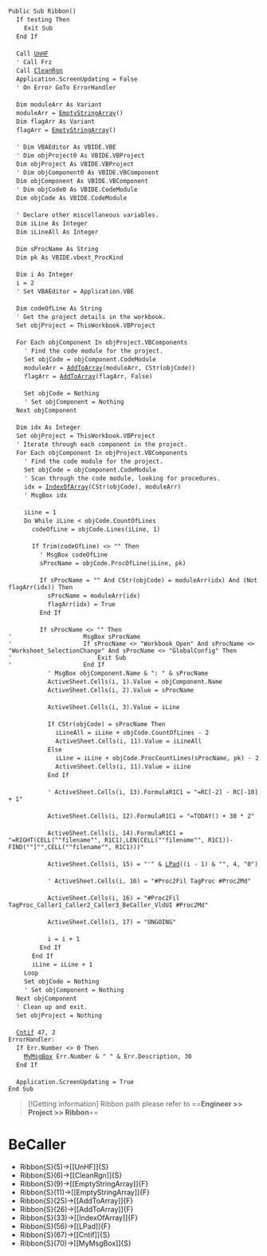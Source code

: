 &nbsp;  &nbsp;  &nbsp;  &nbsp;  
`Public Sub Ribbon()`  
&nbsp;&nbsp;&nbsp;&nbsp;`If testing Then`  
&nbsp;&nbsp;&nbsp;&nbsp;&nbsp;&nbsp;&nbsp;&nbsp;`Exit Sub`  
&nbsp;&nbsp;&nbsp;&nbsp;`End If`  
&nbsp;  &nbsp;  &nbsp;  &nbsp;  
&nbsp;&nbsp;&nbsp;&nbsp;`Call `[`UnHF`](UnHF)  
&nbsp;&nbsp;&nbsp;&nbsp;`' Call Frz`  
&nbsp;&nbsp;&nbsp;&nbsp;`Call `[`CleanRgn`](CleanRgn)  
&nbsp;&nbsp;&nbsp;&nbsp;`Application.ScreenUpdating = False`  
&nbsp;&nbsp;&nbsp;&nbsp;`' On Error GoTo ErrorHandler`  
&nbsp;  &nbsp;  &nbsp;  &nbsp;  
&nbsp;&nbsp;&nbsp;&nbsp;`Dim moduleArr As Variant`  
&nbsp;&nbsp;&nbsp;&nbsp;`moduleArr = `[`EmptyStringArray`](EmptyStringArray)`()`  
&nbsp;&nbsp;&nbsp;&nbsp;`Dim flagArr As Variant`  
&nbsp;&nbsp;&nbsp;&nbsp;`flagArr = `[`EmptyStringArray`](EmptyStringArray)`()`  
&nbsp;  &nbsp;  &nbsp;  &nbsp;  
&nbsp;&nbsp;&nbsp;&nbsp;`' Dim VBAEditor As VBIDE.VBE`  
&nbsp;&nbsp;&nbsp;&nbsp;`' Dim objProject0 As VBIDE.VBProject`  
&nbsp;&nbsp;&nbsp;&nbsp;`Dim objProject As VBIDE.VBProject`  
&nbsp;&nbsp;&nbsp;&nbsp;`' Dim objComponent0 As VBIDE.VBComponent`  
&nbsp;&nbsp;&nbsp;&nbsp;`Dim objComponent As VBIDE.VBComponent`  
&nbsp;&nbsp;&nbsp;&nbsp;`' Dim objCode0 As VBIDE.CodeModule`  
&nbsp;&nbsp;&nbsp;&nbsp;`Dim objCode As VBIDE.CodeModule`  
&nbsp;  &nbsp;  &nbsp;  &nbsp;  
&nbsp;&nbsp;&nbsp;&nbsp;`' Declare other miscellaneous variables.`  
&nbsp;&nbsp;&nbsp;&nbsp;`Dim iLine As Integer`  
&nbsp;&nbsp;&nbsp;&nbsp;`Dim iLineAll As Integer`  
&nbsp;  &nbsp;  &nbsp;  &nbsp;  
&nbsp;&nbsp;&nbsp;&nbsp;`Dim sProcName As String`  
&nbsp;&nbsp;&nbsp;&nbsp;`Dim pk As VBIDE.vbext_ProcKind`  
&nbsp;  &nbsp;  &nbsp;  &nbsp;  
&nbsp;&nbsp;&nbsp;&nbsp;`Dim i As Integer`  
&nbsp;&nbsp;&nbsp;&nbsp;`i = 2`  
&nbsp;&nbsp;&nbsp;&nbsp;`' Set VBAEditor = Application.VBE`  
&nbsp;  &nbsp;  &nbsp;  &nbsp;  
&nbsp;&nbsp;&nbsp;&nbsp;`Dim codeOfLine As String`  
&nbsp;&nbsp;&nbsp;&nbsp;`' Get the project details in the workbook.`  
&nbsp;&nbsp;&nbsp;&nbsp;`Set objProject = ThisWorkbook.VBProject`  
&nbsp;  &nbsp;  &nbsp;  &nbsp;  
&nbsp;&nbsp;&nbsp;&nbsp;`For Each objComponent In objProject.VBComponents`  
&nbsp;&nbsp;&nbsp;&nbsp;&nbsp;&nbsp;&nbsp;&nbsp;`' Find the code module for the project.`  
&nbsp;&nbsp;&nbsp;&nbsp;&nbsp;&nbsp;&nbsp;&nbsp;`Set objCode = objComponent.CodeModule`  
&nbsp;&nbsp;&nbsp;&nbsp;&nbsp;&nbsp;&nbsp;&nbsp;`moduleArr = `[`AddToArray`](AddToArray)`(moduleArr, CStr(objCode))`  
&nbsp;&nbsp;&nbsp;&nbsp;&nbsp;&nbsp;&nbsp;&nbsp;`flagArr = `[`AddToArray`](AddToArray)`(flagArr, False)`  
&nbsp;  &nbsp;  &nbsp;  &nbsp;  
&nbsp;&nbsp;&nbsp;&nbsp;&nbsp;&nbsp;&nbsp;&nbsp;`Set objCode = Nothing`  
&nbsp;&nbsp;&nbsp;&nbsp;&nbsp;&nbsp;&nbsp;&nbsp;`' Set objComponent = Nothing`  
&nbsp;&nbsp;&nbsp;&nbsp;`Next objComponent`  
&nbsp;  &nbsp;  &nbsp;  &nbsp;  
&nbsp;&nbsp;&nbsp;&nbsp;`Dim idx As Integer`  
&nbsp;&nbsp;&nbsp;&nbsp;`Set objProject = ThisWorkbook.VBProject`  
&nbsp;&nbsp;&nbsp;&nbsp;`' Iterate through each component in the project.`  
&nbsp;&nbsp;&nbsp;&nbsp;`For Each objComponent In objProject.VBComponents`  
&nbsp;&nbsp;&nbsp;&nbsp;&nbsp;&nbsp;&nbsp;&nbsp;`' Find the code module for the project.`  
&nbsp;&nbsp;&nbsp;&nbsp;&nbsp;&nbsp;&nbsp;&nbsp;`Set objCode = objComponent.CodeModule`  
&nbsp;&nbsp;&nbsp;&nbsp;&nbsp;&nbsp;&nbsp;&nbsp;`' Scan through the code module, looking for procedures.`  
&nbsp;&nbsp;&nbsp;&nbsp;&nbsp;&nbsp;&nbsp;&nbsp;`idx = `[`IndexOfArray`](IndexOfArray)`(CStr(objCode), moduleArr)`  
&nbsp;&nbsp;&nbsp;&nbsp;&nbsp;&nbsp;&nbsp;&nbsp;`' MsgBox idx`  
&nbsp;  &nbsp;  &nbsp;  &nbsp;  
&nbsp;&nbsp;&nbsp;&nbsp;&nbsp;&nbsp;&nbsp;&nbsp;`iLine = 1`  
&nbsp;&nbsp;&nbsp;&nbsp;&nbsp;&nbsp;&nbsp;&nbsp;`Do While iLine < objCode.CountOfLines`  
&nbsp;&nbsp;&nbsp;&nbsp;&nbsp;&nbsp;&nbsp;&nbsp;&nbsp;&nbsp;&nbsp;&nbsp;`codeOfLine = objCode.Lines(iLine, 1)`  
&nbsp;  &nbsp;  &nbsp;  &nbsp;  
&nbsp;&nbsp;&nbsp;&nbsp;&nbsp;&nbsp;&nbsp;&nbsp;&nbsp;&nbsp;&nbsp;&nbsp;`If Trim(codeOfLine) <> "" Then`  
&nbsp;&nbsp;&nbsp;&nbsp;&nbsp;&nbsp;&nbsp;&nbsp;&nbsp;&nbsp;&nbsp;&nbsp;&nbsp;&nbsp;&nbsp;&nbsp;`' MsgBox codeOfLine`  
&nbsp;&nbsp;&nbsp;&nbsp;&nbsp;&nbsp;&nbsp;&nbsp;&nbsp;&nbsp;&nbsp;&nbsp;&nbsp;&nbsp;&nbsp;&nbsp;`sProcName = objCode.ProcOfLine(iLine, pk)`  
&nbsp;  &nbsp;  &nbsp;  &nbsp;  
&nbsp;&nbsp;&nbsp;&nbsp;&nbsp;&nbsp;&nbsp;&nbsp;&nbsp;&nbsp;&nbsp;&nbsp;&nbsp;&nbsp;&nbsp;&nbsp;`If sProcName = "" And CStr(objCode) = moduleArr(idx) And (Not flagArr(idx)) Then`  
&nbsp;&nbsp;&nbsp;&nbsp;&nbsp;&nbsp;&nbsp;&nbsp;&nbsp;&nbsp;&nbsp;&nbsp;&nbsp;&nbsp;&nbsp;&nbsp;&nbsp;&nbsp;&nbsp;&nbsp;`sProcName = moduleArr(idx)`  
&nbsp;&nbsp;&nbsp;&nbsp;&nbsp;&nbsp;&nbsp;&nbsp;&nbsp;&nbsp;&nbsp;&nbsp;&nbsp;&nbsp;&nbsp;&nbsp;&nbsp;&nbsp;&nbsp;&nbsp;`flagArr(idx) = True`  
&nbsp;&nbsp;&nbsp;&nbsp;&nbsp;&nbsp;&nbsp;&nbsp;&nbsp;&nbsp;&nbsp;&nbsp;&nbsp;&nbsp;&nbsp;&nbsp;`End If`  
&nbsp;  &nbsp;  &nbsp;  &nbsp;  
&nbsp;&nbsp;&nbsp;&nbsp;&nbsp;&nbsp;&nbsp;&nbsp;&nbsp;&nbsp;&nbsp;&nbsp;&nbsp;&nbsp;&nbsp;&nbsp;`If sProcName <> "" Then`  
`'                    MsgBox sProcName`  
`'                    If sProcName <> "Workbook_Open" And sProcName <> "Worksheet_SelectionChange" And sProcName <> "GlobalConfig" Then`  
`'                        Exit Sub`  
`'                    End If`  
&nbsp;&nbsp;&nbsp;&nbsp;&nbsp;&nbsp;&nbsp;&nbsp;&nbsp;&nbsp;&nbsp;&nbsp;&nbsp;&nbsp;&nbsp;&nbsp;&nbsp;&nbsp;&nbsp;&nbsp;`' MsgBox objComponent.Name & ": " & sProcName`  
&nbsp;&nbsp;&nbsp;&nbsp;&nbsp;&nbsp;&nbsp;&nbsp;&nbsp;&nbsp;&nbsp;&nbsp;&nbsp;&nbsp;&nbsp;&nbsp;&nbsp;&nbsp;&nbsp;&nbsp;`ActiveSheet.Cells(i, 1).Value = objComponent.Name`  
&nbsp;&nbsp;&nbsp;&nbsp;&nbsp;&nbsp;&nbsp;&nbsp;&nbsp;&nbsp;&nbsp;&nbsp;&nbsp;&nbsp;&nbsp;&nbsp;&nbsp;&nbsp;&nbsp;&nbsp;`ActiveSheet.Cells(i, 2).Value = sProcName`  
&nbsp;  &nbsp;  &nbsp;  &nbsp;  
&nbsp;&nbsp;&nbsp;&nbsp;&nbsp;&nbsp;&nbsp;&nbsp;&nbsp;&nbsp;&nbsp;&nbsp;&nbsp;&nbsp;&nbsp;&nbsp;&nbsp;&nbsp;&nbsp;&nbsp;`ActiveSheet.Cells(i, 3).Value = iLine`  
&nbsp;  &nbsp;  &nbsp;  &nbsp;  
&nbsp;&nbsp;&nbsp;&nbsp;&nbsp;&nbsp;&nbsp;&nbsp;&nbsp;&nbsp;&nbsp;&nbsp;&nbsp;&nbsp;&nbsp;&nbsp;&nbsp;&nbsp;&nbsp;&nbsp;`If CStr(objCode) = sProcName Then`  
&nbsp;&nbsp;&nbsp;&nbsp;&nbsp;&nbsp;&nbsp;&nbsp;&nbsp;&nbsp;&nbsp;&nbsp;&nbsp;&nbsp;&nbsp;&nbsp;&nbsp;&nbsp;&nbsp;&nbsp;&nbsp;&nbsp;&nbsp;&nbsp;`iLineAll = iLine + objCode.CountOfLines - 2`  
&nbsp;&nbsp;&nbsp;&nbsp;&nbsp;&nbsp;&nbsp;&nbsp;&nbsp;&nbsp;&nbsp;&nbsp;&nbsp;&nbsp;&nbsp;&nbsp;&nbsp;&nbsp;&nbsp;&nbsp;&nbsp;&nbsp;&nbsp;&nbsp;`ActiveSheet.Cells(i, 11).Value = iLineAll`  
&nbsp;&nbsp;&nbsp;&nbsp;&nbsp;&nbsp;&nbsp;&nbsp;&nbsp;&nbsp;&nbsp;&nbsp;&nbsp;&nbsp;&nbsp;&nbsp;&nbsp;&nbsp;&nbsp;&nbsp;`Else`  
&nbsp;&nbsp;&nbsp;&nbsp;&nbsp;&nbsp;&nbsp;&nbsp;&nbsp;&nbsp;&nbsp;&nbsp;&nbsp;&nbsp;&nbsp;&nbsp;&nbsp;&nbsp;&nbsp;&nbsp;&nbsp;&nbsp;&nbsp;&nbsp;`iLine = iLine + objCode.ProcCountLines(sProcName, pk) - 2`  
&nbsp;&nbsp;&nbsp;&nbsp;&nbsp;&nbsp;&nbsp;&nbsp;&nbsp;&nbsp;&nbsp;&nbsp;&nbsp;&nbsp;&nbsp;&nbsp;&nbsp;&nbsp;&nbsp;&nbsp;&nbsp;&nbsp;&nbsp;&nbsp;`ActiveSheet.Cells(i, 11).Value = iLine`  
&nbsp;&nbsp;&nbsp;&nbsp;&nbsp;&nbsp;&nbsp;&nbsp;&nbsp;&nbsp;&nbsp;&nbsp;&nbsp;&nbsp;&nbsp;&nbsp;&nbsp;&nbsp;&nbsp;&nbsp;`End If`  
&nbsp;  &nbsp;  &nbsp;  &nbsp;  
&nbsp;&nbsp;&nbsp;&nbsp;&nbsp;&nbsp;&nbsp;&nbsp;&nbsp;&nbsp;&nbsp;&nbsp;&nbsp;&nbsp;&nbsp;&nbsp;&nbsp;&nbsp;&nbsp;&nbsp;`' ActiveSheet.Cells(i, 13).FormulaR1C1 = "=RC[-2] - RC[-10] + 1"`  
&nbsp;  &nbsp;  &nbsp;  &nbsp;  
&nbsp;&nbsp;&nbsp;&nbsp;&nbsp;&nbsp;&nbsp;&nbsp;&nbsp;&nbsp;&nbsp;&nbsp;&nbsp;&nbsp;&nbsp;&nbsp;&nbsp;&nbsp;&nbsp;&nbsp;`ActiveSheet.Cells(i, 12).FormulaR1C1 = "=TODAY() + 30 * 2"`  
&nbsp;  &nbsp;  &nbsp;  &nbsp;  
&nbsp;&nbsp;&nbsp;&nbsp;&nbsp;&nbsp;&nbsp;&nbsp;&nbsp;&nbsp;&nbsp;&nbsp;&nbsp;&nbsp;&nbsp;&nbsp;&nbsp;&nbsp;&nbsp;&nbsp;`ActiveSheet.Cells(i, 14).FormulaR1C1 = "=RIGHT(CELL(""filename"", R1C1),LEN(CELL(""filename"", R1C1))-FIND(""]"",CELL(""filename"", R1C1)))"`  
&nbsp;  &nbsp;  &nbsp;  &nbsp;  
&nbsp;&nbsp;&nbsp;&nbsp;&nbsp;&nbsp;&nbsp;&nbsp;&nbsp;&nbsp;&nbsp;&nbsp;&nbsp;&nbsp;&nbsp;&nbsp;&nbsp;&nbsp;&nbsp;&nbsp;`ActiveSheet.Cells(i, 15) = "'" & `[`LPad`](LPad)`((i - 1) & "", 4, "0")`  
&nbsp;  &nbsp;  &nbsp;  &nbsp;  
&nbsp;&nbsp;&nbsp;&nbsp;&nbsp;&nbsp;&nbsp;&nbsp;&nbsp;&nbsp;&nbsp;&nbsp;&nbsp;&nbsp;&nbsp;&nbsp;&nbsp;&nbsp;&nbsp;&nbsp;`' ActiveSheet.Cells(i, 16) = "#Proc2Fil TagProc #Proc2Md"`  
&nbsp;  &nbsp;  &nbsp;  &nbsp;  
&nbsp;&nbsp;&nbsp;&nbsp;&nbsp;&nbsp;&nbsp;&nbsp;&nbsp;&nbsp;&nbsp;&nbsp;&nbsp;&nbsp;&nbsp;&nbsp;&nbsp;&nbsp;&nbsp;&nbsp;`ActiveSheet.Cells(i, 16) = "#Proc2Fil TagProc_Caller1_Caller2_Caller3_BeCaller_VldUI #Proc2Md"`  
&nbsp;  &nbsp;  &nbsp;  &nbsp;  
&nbsp;&nbsp;&nbsp;&nbsp;&nbsp;&nbsp;&nbsp;&nbsp;&nbsp;&nbsp;&nbsp;&nbsp;&nbsp;&nbsp;&nbsp;&nbsp;&nbsp;&nbsp;&nbsp;&nbsp;`ActiveSheet.Cells(i, 17) = "ONGOING"`  
&nbsp;  &nbsp;  &nbsp;  &nbsp;  
&nbsp;&nbsp;&nbsp;&nbsp;&nbsp;&nbsp;&nbsp;&nbsp;&nbsp;&nbsp;&nbsp;&nbsp;&nbsp;&nbsp;&nbsp;&nbsp;&nbsp;&nbsp;&nbsp;&nbsp;`i = i + 1`  
&nbsp;&nbsp;&nbsp;&nbsp;&nbsp;&nbsp;&nbsp;&nbsp;&nbsp;&nbsp;&nbsp;&nbsp;&nbsp;&nbsp;&nbsp;&nbsp;`End If`  
&nbsp;&nbsp;&nbsp;&nbsp;&nbsp;&nbsp;&nbsp;&nbsp;&nbsp;&nbsp;&nbsp;&nbsp;`End If`  
&nbsp;&nbsp;&nbsp;&nbsp;&nbsp;&nbsp;&nbsp;&nbsp;&nbsp;&nbsp;&nbsp;&nbsp;`iLine = iLine + 1`  
&nbsp;&nbsp;&nbsp;&nbsp;&nbsp;&nbsp;&nbsp;&nbsp;`Loop`  
&nbsp;&nbsp;&nbsp;&nbsp;&nbsp;&nbsp;&nbsp;&nbsp;`Set objCode = Nothing`  
&nbsp;&nbsp;&nbsp;&nbsp;&nbsp;&nbsp;&nbsp;&nbsp;`' Set objComponent = Nothing`  
&nbsp;&nbsp;&nbsp;&nbsp;`Next objComponent`  
&nbsp;&nbsp;&nbsp;&nbsp;`' Clean up and exit.`  
&nbsp;&nbsp;&nbsp;&nbsp;`Set objProject = Nothing`  
&nbsp;  &nbsp;  &nbsp;  &nbsp;  
&nbsp;&nbsp;&nbsp;&nbsp;[`Cntif`](Cntif)` 47, 2`  
`ErrorHandler:`  
&nbsp;&nbsp;&nbsp;&nbsp;`If Err.Number <> 0 Then`  
&nbsp;&nbsp;&nbsp;&nbsp;&nbsp;&nbsp;&nbsp;&nbsp;[`MyMsgBox`](MyMsgBox)` Err.Number & " " & Err.Description, 30`  
&nbsp;&nbsp;&nbsp;&nbsp;`End If`  
&nbsp;  &nbsp;  &nbsp;  &nbsp;  
&nbsp;&nbsp;&nbsp;&nbsp;`Application.ScreenUpdating = True`  
`End Sub`  


> [!Getting information]
> Ribbon path please refer to ==**Engineer >> Project >> Ribbon**==


# BeCaller
- Ribbon{S}(5)->[[UnHF]]{S}
- Ribbon{S}(6)->[[CleanRgn]]{S}
- Ribbon{S}(9)->[[EmptyStringArray]]{F}
- Ribbon{S}(11)->[[EmptyStringArray]]{F}
- Ribbon{S}(25)->[[AddToArray]]{F}
- Ribbon{S}(26)->[[AddToArray]]{F}
- Ribbon{S}(33)->[[IndexOfArray]]{F}
- Ribbon{S}(56)->[[LPad]]{F}
- Ribbon{S}(67)->[[Cntif]]{S}
- Ribbon{S}(70)->[[MyMsgBox]]{S}

